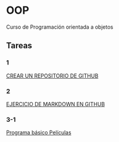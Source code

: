 # OOP
Curso de Programación orientada a objetos

 ## Tareas
### 1
[CREAR UN REPOSITORIO DE GITHUB](https://github.com/Arturo-M/OOP)
### 2
[EJERCICIO DE MARKDOWN EN GITHUB](https://github.com/Arturo-M/OOP/tree/master/POO/Setup)
### 3-1
[Programa básico Películas](https://github.com/Arturo-M/OOP/blob/master/pelicula/Program.cs)